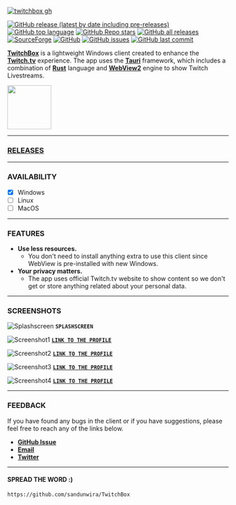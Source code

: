 [![twitchbox gh](https://user-images.githubusercontent.com/79461263/232226503-3049cb81-e2e5-491c-ae5f-7d1199576fef.png)](https://github.com/sandunwira/TwitchBox)


[![GitHub release (latest by date including pre-releases)](https://img.shields.io/github/v/release/sandunwira/TwitchBox?include_prereleases&style=for-the-badge)](https://github.com/sandunwira/TwitchBox/releases/latest)
[![GitHub top language](https://img.shields.io/github/languages/top/sandunwira/TwitchBox?style=for-the-badge)](https://github.com/sandunwira/TwitchBox)
[![GitHub Repo stars](https://img.shields.io/github/stars/sandunwira/TwitchBox?style=for-the-badge)](https://github.com/sandunwira/TwitchBox/stargazers)
[![GitHub all releases](https://img.shields.io/github/downloads/sandunwira/TwitchBox/total?style=for-the-badge)](https://github.com/sandunwira/TwitchBox/releases)
[![SourceForge](https://img.shields.io/sourceforge/dt/twitchbox.svg?style=for-the-badge)](https://sourceforge.net/projects/twitchbox/files)
[![GitHub](https://img.shields.io/github/license/sandunwira/TwitchBox?style=for-the-badge)](https://github.com/sandunwira/TwitchBox/blob/main/LICENSE)
[![GitHub issues](https://img.shields.io/github/issues-raw/sandunwira/TwitchBox?style=for-the-badge)](https://github.com/sandunwira/TwitchBox/issues)
[![GitHub last commit](https://img.shields.io/github/last-commit/sandunwira/TwitchBox?style=for-the-badge)](https://github.com/sandunwira/TwitchBox/commit/main)


**[TwitchBox](https://twitchbox.repl.co)** is a lightweight Windows client created to enhance the **[Twitch.tv](https://twitch.tv)** experience. The app uses the **[Tauri](https://tauri.app)** framework, which includes a combination of **[Rust](https://rust-lang.org)** language and **[WebView2](https://learn.microsoft.com/en-us/microsoft-edge/webview2)** engine to show Twitch Livestreams.


<a href="https://sourceforge.net/p/twitchbox" target="_blank">
  <img src="https://sourceforge.net/cdn/syndication/badge_img/3612009/oss-users-love-us-white" width="100px">
</a>

<hr>


### [RELEASES](https://github.com/sandunwira/TwitchBox/releases)

<hr>


### AVAILABILITY
- [x] Windows
- [ ] Linux
- [ ] MacOS

<hr>


### FEATURES

- **Use less resources.**
  - You don't need to install anything extra to use this client since WebView is pre-installed with new Windows.
- **Your privacy matters.**
  - The app uses official Twitch.tv website to show content so we don't get or store anything related about your personal data.

<hr>


### SCREENSHOTS

![Splashscreen](https://user-images.githubusercontent.com/79461263/232255621-d91b5f13-4d8a-4c3f-ba3f-69494ce364ce.png)
**`SPLASHSCREEN`**

![Screenshot1](https://user-images.githubusercontent.com/79461263/232255637-bed0648a-c4b5-44f9-8dc4-bb7b59b897c1.png)
[**`LINK TO THE PROFILE`**](https://twitch.tv/xqc)

![Screenshot2](https://user-images.githubusercontent.com/79461263/232255657-ff77edda-b187-4467-a346-3041b0043b11.png)
[**`LINK TO THE PROFILE`**](https://twitch.tv/shroud)

![Screenshot3](https://user-images.githubusercontent.com/79461263/232255668-4ead1c06-bb9f-46ef-a91b-f20aecfe9baf.png)
[**`LINK TO THE PROFILE`**](https://twitch.tv/the8bitdrummer)

![Screenshot4](https://user-images.githubusercontent.com/79461263/232255693-36fe2cbe-a342-4707-b2de-4970e24c2b86.png)
[**`LINK TO THE PROFILE`**](https://twitch.tv/bobross)

<hr>


### FEEDBACK
If you have found any bugs in the client or if you have suggestions, please feel free to reach any of the links below.
- [**GitHub Issue**](https://github.com/sandunwira/TwitchBox/issues)
- [**Email**](mailto:teamtwitchbox@gmail.com)
- [**Twitter**](https://twitter.com/sandunwira)

<hr>


#### SPREAD THE WORD :)

```
https://github.com/sandunwira/TwitchBox
```

